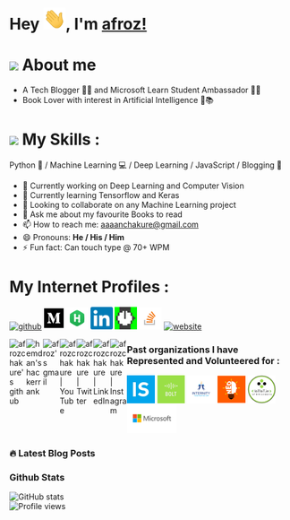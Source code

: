 <!--
**afrozchakure/afrozchakure** is a ✨ _special_ ✨ repository because its `README.md` (this file) appears on your GitHub profile.

Here are some ideas to get you started:

- 🔭 I’m currently working on ...
- 🌱 I’m currently learning ...
- 👯 I’m looking to collaborate on ...
- 🤔 I’m looking for help with ...
- 💬 Ask me about ...
- 📫 How to reach me: ...
- 😄 Pronouns: ...
- ⚡ Fun fact: ...
-->
# Hey <img src="assets/wave.gif" width="40px">, I'm [afroz!](https://github.com/afrozchakure) 


# <img src="https://media.giphy.com/media/VgCDAzcKvsR6OM0uWg/giphy.gif" width="50" draggable="false" > About me 
- A Tech Blogger 👨‍💻 and Microsoft Learn Student Ambassador 👨‍🎓
- Book Lover with interest in Artificial Intelligence 🤖📚  




# <img src="https://media.giphy.com/media/WUlplcMpOCEmTGBtBW/giphy.gif" width="50"> My Skills :
Python 🐍 / Machine Learning 💻 / Deep Learning / JavaScript / Blogging 💖

- 🔭 Currently working on Deep Learning and Computer Vision 
- 🌱 Currently learning Tensorflow and Keras 
- 👯 Looking to collaborate on any Machine Learning project
- 💬 Ask me about my favourite Books to read 
- 📫 How to reach me: aaaanchakure@gmail.com 
- 😄 Pronouns: **He / His / Him** 
- ⚡ Fun fact: Can touch type @ 70+ WPM

# My Internet Profiles :   
[<img src='https://cdn.jsdelivr.net/npm/simple-icons@3.0.1/icons/github.svg' alt='github' height='40'>](https://github.com/afrozchakure) [<img src='logos/medium-brands.svg' alt='medium' height='40'>](https://medium.com/@aaaanchakure) [<img src='logos/hackerrank.png' alt='hackerrank' height='40'>](https://www.hackerrank.com/aaaanchakure)
[<img src='logos/linkedin.jpg' alt='linkedin' height='40'>](https://www.linkedin.com/in/afroz-chakure-489780168/)  [<img src ='logos/hackernoon.jpeg' height='40'>](https://hackernoon.com/u/afroz-chakure)  [<img src='logos/stackoverflow.png' alt='stackoverflow' height='40'>](https://stackoverflow.com/users/10404589/afroz-chakure)  [<img src='https://cdn.jsdelivr.net/npm/simple-icons@3.0.1/icons/icloud.svg' alt='website' height='40'>](https://afrozchakure.github.io/)  

<a href="https://github.com/afrozchakure">
  <img align="left" alt="afrozchakure's github" width="30px" src="https://image.flaticon.com/icons/svg/2111/2111432.svg" draggable="false" />
</a>
<a href="https://www.hackerrank.com/aaaanchakure?hr_r=1">
  <img align="left" alt="hemdan's hackerrank" width="30px" src="https://assets.brandfolder.com/y9ol94wb/v/331198/view@2x.png?v=1591971279" draggable="false" />
</a>
<a href="aaaanchakure@gmail.com">
  <img align="left" alt="afroz's gmail" width="30px" src="https://image.flaticon.com/icons/svg/732/732200.svg" draggable="false" />
</a>


[<img align="left" alt="afrozchakure | YouTube" width="30px" src="https://cdn.jsdelivr.net/npm/simple-icons@v3/icons/youtube.svg" />][youtube]
[<img align="left" alt="afrozchakure | Twitter" width="30px" src="https://cdn.jsdelivr.net/npm/simple-icons@v3/icons/twitter.svg" />][twitter]
[<img align="left" alt="afrozchakure | LinkedIn" width="30px" src="https://cdn.jsdelivr.net/npm/simple-icons@v3/icons/linkedin.svg" />][linkedin]
[<img align="left" alt="afrozchakure | Instagram" width="30px" src="https://cdn.jsdelivr.net/npm/simple-icons@v3/icons/instagram.svg" />][instagram]  


### **Past organizations I have Represented and Volunteered for :**
[<img src='logos/internshala.jpeg' alt='Internshala' height='50'>](https://www.linkedin.com/in/afroz-chakure-489780168/detail/treasury/position:1506416247/?entityUrn=urn%3Ali%3Afsd_profileTreasuryMedia%3A(ACoAACf7HqkBEAvG28MLcLHRKqzj4XfAsTRDVIU%2C1586503193371)&section=position%3A1506416247&treasuryCount=3) [<img src='logos/boltiot.jpeg' alt='Bolt IoT' height='50'>](https://www.linkedin.com/in/afroz-chakure-489780168/detail/treasury/position:1514135452/?entityUrn=urn%3Ali%3Afsd_profileTreasuryMedia%3A(ACoAACf7HqkBEAvG28MLcLHRKqzj4XfAsTRDVIU%2C1586503341495)&section=position%3A1514135452&treasuryCount=2) [<img src='logos/internityfoundation.png' alt='Internity Foundation' height='50'>](https://www.linkedin.com/in/afroz-chakure-489780168/detail/treasury/position:1472338911/?entityUrn=urn%3Ali%3Afsd_profileTreasuryMedia%3A(ACoAACf7HqkBEAvG28MLcLHRKqzj4XfAsTRDVIU%2C1566712827160)&section=position%3A1472338911&treasuryCount=3)
[<img src='logos/NEO.png' alt='National Engineering Olympiad Foundation' height='50'>](https://www.linkedin.com/in/afroz-chakure-489780168/detail/treasury/position:1595741865/?entityUrn=urn%3Ali%3Afsd_profileTreasuryMedia%3A(ACoAACf7HqkBEAvG28MLcLHRKqzj4XfAsTRDVIU%2C1587307831340)&section=position%3A1595741865&treasuryCount=2)  [<img src='logos/iotiot.png' alt='IoTIoT' height='50'>](https://www.linkedin.com/in/afroz-chakure-489780168/detail/treasury/position:1584257400/?entityUrn=urn%3Ali%3Afsd_profileTreasuryMedia%3A(ACoAACf7HqkBEAvG28MLcLHRKqzj4XfAsTRDVIU%2C1589202533006)&section=position%3A1584257400&treasuryCount=5)  [<img src='logos/microsoft.jpg' alt='Microsoft' height='50'>](https://www.linkedin.com/in/afroz-chakure-489780168/detail/treasury/position:1617256397/?entityUrn=urn%3Ali%3Afsd_profileTreasuryMedia%3A(ACoAACf7HqkBEAvG28MLcLHRKqzj4XfAsTRDVIU%2C1588819842230)&section=position%3A1617256397&treasuryCount=1)  

### 🔥 Latest Blog Posts
<!-- BLOG-POST-LIST:START -->
<!-- BLOG-POST-LIST:END -->

### **Github Stats**

![GitHub stats](https://github-readme-stats.vercel.app/api?username=afrozchakure&show_icons=true)    
![Profile views](https://gpvc.arturio.dev/afrozchakure)


[website]: https://hardtasksin.wordpress.com
[twitter]: https://twitter.com/afrozchakure
[youtube]: https://www.youtube.com/channel/UCPmy03SOvaSa7rFbp6x31Hw?view_as=subscriber
[instagram]: https://instagram.com/afrozchakure
[linkedin]: https://www.linkedin.com/in/afroz-chakure-489780168/